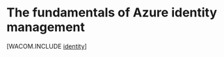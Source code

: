 <properties
	pageTitle="Azure Identity | Windows Azure"
	description="Learn about using Active Directory in Azure."
	services="active-directory"
	documentationCenter=".net"
	authors="curtand"
	manager="stevenpo"
	editor=""/>

<tags
	ms.service="multiple"
	ms.date="09/22/2015"
	wacn.date=""/>


# The fundamentals of Azure identity management





<!-- deleted by customization
[AZURE.INCLUDE [identity](../includes/identity.md)]
-->
<!-- keep by customization: begin -->
[WACOM.INCLUDE [identity](../includes/identity)]
<!-- keep by customization: end -->
